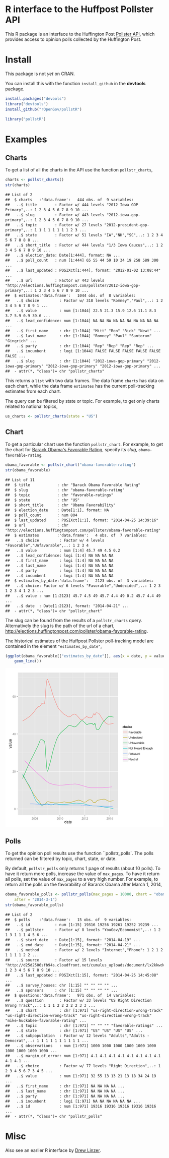 



# R interface to the Huffpost Pollster API

This R package is an interface to the Huffington Post [Pollster API](http://elections.huffingtonpost.com/pollster/api), which provides access to opinion polls collected by the Huffington Post.

# Install

This package is not *yet* on CRAN.

You can install this with the function ``install_github`` in the **devtools** package.

```r
install.packages("devools")
library("devtools")
install_github("rOpenGov/pollstR")
```


```r
library("pollstR")
```


# Examples

## Charts

To get a list of all the charts in the API use the function ``pollstr_charts``,

```r
charts <- pollstr_charts()
str(charts)
```

```
## List of 2
##  $ charts   :'data.frame':	444 obs. of  9 variables:
##   ..$ title        : Factor w/ 444 levels "2012 Iowa GOP Primary",..: 1 2 3 4 5 6 7 8 9 10 ...
##   ..$ slug         : Factor w/ 443 levels "2012-iowa-gop-primary",..: 1 2 3 4 5 6 7 8 9 10 ...
##   ..$ topic        : Factor w/ 27 levels "2012-president-gop-primary",..: 1 1 1 1 1 1 1 1 2 3 ...
##   ..$ state        : Factor w/ 51 levels "IA","NH","SC",..: 1 2 3 4 5 6 7 8 8 8 ...
##   ..$ short_title  : Factor w/ 444 levels "1/3 Iowa Caucus",..: 1 2 3 4 5 6 7 8 9 10 ...
##   ..$ election_date: Date[1:444], format: NA ...
##   ..$ poll_count   : num [1:444] 65 55 44 59 10 34 19 258 589 300 ...
##   ..$ last_updated : POSIXct[1:444], format: "2012-01-02 13:08:44" ...
##   ..$ url          : Factor w/ 443 levels "http://elections.huffingtonpost.com/pollster/2012-iowa-gop-primary",..: 1 2 3 4 5 6 7 8 9 10 ...
##  $ estimates:'data.frame':	1044 obs. of  8 variables:
##   ..$ choice         : Factor w/ 318 levels "Romney","Paul",..: 1 2 3 4 5 6 7 8 9 1 ...
##   ..$ value          : num [1:1044] 22.5 21.3 15.9 12.6 11.1 8.3 3.7 5.9 0.9 39.6 ...
##   ..$ lead_confidence: num [1:1044] NA NA NA NA NA NA NA NA NA NA ...
##   ..$ first_name     : chr [1:1044] "Mitt" "Ron" "Rick" "Newt" ...
##   ..$ last_name      : chr [1:1044] "Romney" "Paul" "Santorum" "Gingrich" ...
##   ..$ party          : chr [1:1044] "Rep" "Rep" "Rep" "Rep" ...
##   ..$ incumbent      : logi [1:1044] FALSE FALSE FALSE FALSE FALSE FALSE ...
##   ..$ slug           : chr [1:1044] "2012-iowa-gop-primary" "2012-iowa-gop-primary" "2012-iowa-gop-primary" "2012-iowa-gop-primary" ...
##  - attr(*, "class")= chr "pollstr_charts"
```

This returns a ``list`` with two data frames.
The data frame ``charts`` has data on each chart,
while the data frame ``estimates`` has the current poll-tracking estimates from each chart.

The query can be filtered by state or topic.
For example, to get only charts related to national topics,

```r
us_charts <- pollstr_charts(state = "US")
```


## Chart

To get a particular chart use the function ``pollstr_chart``.
For example, to get the chart for [Barack Obama's Favorable Rating](http://elections.huffingtonpost.com/pollster/obama-favorable-rating), specify its *slug*, ``obama-favorable-rating``.

```r
obama_favorable <- pollstr_chart("obama-favorable-rating")
str(obama_favorable)
```

```
## List of 11
##  $ title            : chr "Barack Obama Favorable Rating"
##  $ slug             : chr "obama-favorable-rating"
##  $ topic            : chr "favorable-ratings"
##  $ state            : chr "US"
##  $ short_title      : chr "Obama Favorability"
##  $ election_date    : Date[1:1], format: NA
##  $ poll_count       : num 804
##  $ last_updated     : POSIXct[1:1], format: "2014-04-25 14:39:16"
##  $ url              : chr "http://elections.huffingtonpost.com/pollster/obama-favorable-rating"
##  $ estimates        :'data.frame':	4 obs. of  7 variables:
##   ..$ choice         : Factor w/ 4 levels "Favorable","Unfavorable",..: 1 2 3 4
##   ..$ value          : num [1:4] 45.7 49 4.5 0.2
##   ..$ lead_confidence: logi [1:4] NA NA NA NA
##   ..$ first_name     : logi [1:4] NA NA NA NA
##   ..$ last_name      : logi [1:4] NA NA NA NA
##   ..$ party          : logi [1:4] NA NA NA NA
##   ..$ incumbent      : logi [1:4] NA NA NA NA
##  $ estimates_by_date:'data.frame':	2123 obs. of  3 variables:
##   ..$ choice: Factor w/ 6 levels "Favorable","Undecided",..: 1 2 3 1 2 3 4 1 2 3 ...
##   ..$ value : num [1:2123] 45.7 4.5 49 45.7 4.4 49 0.2 45.7 4.4 49 ...
##   ..$ date  : Date[1:2123], format: "2014-04-21" ...
##  - attr(*, "class")= chr "pollstr_chart"
```

The slug can be found from the results of a ``pollstr_charts`` query.
Alternatively the slug is the path of the url of a chart, http://elections.huffingtonpost.com/pollster/obama-favorable-rating.

The historical estimates of the Huffpost Pollster poll-tracking model are contained in the element ``"estimates_by_date"``,

```r
(ggplot(obama_favorable[["estimates_by_date"]], aes(x = date, y = value, color = choice)) + 
    geom_line())
```

![plot of chunk obama-favorable-chart](figures/obama-favorable-chart.png) 


## Polls

To get the opinion poll results use the function ``pollstr_polls`.
The polls returned can be filtered by topic, chart, state, or date.

By default, ``pollstr_polls`` only returns 1 page of results (about 10 polls).
To have it return more polls, increase the value of ``max_pages``.
To have it return all polls, set the value of ``max_pages`` to a very high number.
For example, to return all the polls on the favorability of Bararck Obama after March 1, 2014,

```r
obama_favorable_polls <- pollstr_polls(max_pages = 10000, chart = "obama-favorable-rating", 
    after = "2014-3-1")
str(obama_favorable_polls)
```

```
## List of 2
##  $ polls    :'data.frame':	15 obs. of  9 variables:
##   ..$ id           : num [1:15] 19316 19256 19261 19252 19239 ...
##   ..$ pollster     : Factor w/ 8 levels "YouGov/Economist",..: 1 2 1 3 1 1 1 4 5 6 ...
##   ..$ start_date   : Date[1:15], format: "2014-04-19" ...
##   ..$ end_date     : Date[1:15], format: "2014-04-21" ...
##   ..$ method       : Factor w/ 2 levels "Internet","Phone": 1 2 1 2 1 1 1 1 2 2 ...
##   ..$ source       : Factor w/ 15 levels "http://d25d2506sfb94s.cloudfront.net/cumulus_uploads/document/lx2kkwdvcu/econToplines.pdf",..: 1 2 3 4 5 6 7 8 9 10 ...
##   ..$ last_updated : POSIXct[1:15], format: "2014-04-25 14:45:08" ...
##   ..$ survey_houses: chr [1:15] "" "" "" "" ...
##   ..$ sponsors     : chr [1:15] "" "" "" "" ...
##  $ questions:'data.frame':	971 obs. of  14 variables:
##   ..$ question       : Factor w/ 33 levels "US Right Direction Wrong Track",..: 1 1 1 2 2 2 2 2 3 3 ...
##   ..$ chart          : chr [1:971] "us-right-direction-wrong-track" "us-right-direction-wrong-track" "us-right-direction-wrong-track" "mike-huckabee-favorable-rating" ...
##   ..$ topic          : chr [1:971] "" "" "" "favorable-ratings" ...
##   ..$ state          : chr [1:971] "US" "US" "US" "US" ...
##   ..$ subpopulation  : Factor w/ 12 levels "Adults","Adults - Democrat",..: 1 1 1 1 1 1 1 1 1 1 ...
##   ..$ observations   : num [1:971] 1000 1000 1000 1000 1000 1000 1000 1000 1000 1000 ...
##   ..$ margin_of_error: num [1:971] 4.1 4.1 4.1 4.1 4.1 4.1 4.1 4.1 4.1 4.1 ...
##   ..$ choice         : Factor w/ 77 levels "Right Direction",..: 1 2 3 4 5 6 7 3 4 5 ...
##   ..$ value          : num [1:971] 32 55 13 13 21 13 18 34 24 19 ...
##   ..$ first_name     : chr [1:971] NA NA NA NA ...
##   ..$ last_name      : chr [1:971] NA NA NA NA ...
##   ..$ party          : chr [1:971] NA NA NA NA ...
##   ..$ incumbent      : logi [1:971] NA NA NA NA NA NA ...
##   ..$ id             : num [1:971] 19316 19316 19316 19316 19316 ...
##  - attr(*, "class")= chr "pollstr_polls"
```



# Misc

Also see an earlier R interface by [Drew Linzer](https://github.com/dlinzer/pollstR/).

<!--  LocalWords:  Huffpost API Huffington CRAN github devtools str
 -->
<!--  LocalWords:  devools jrnold ggplot obama url aes favorability
 -->
<!--  LocalWords:  Bararck suppressPackageStartupMessages eval
 -->
<!-- -->
<!--  LocalWords:  rOpenGov pollstR pollstr Linzer
 -->
